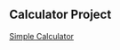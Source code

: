<h2>Calculator Project</h2>
<a href="https://imranpasha247.github.io/Calculator-Project/">Simple Calculator<a>